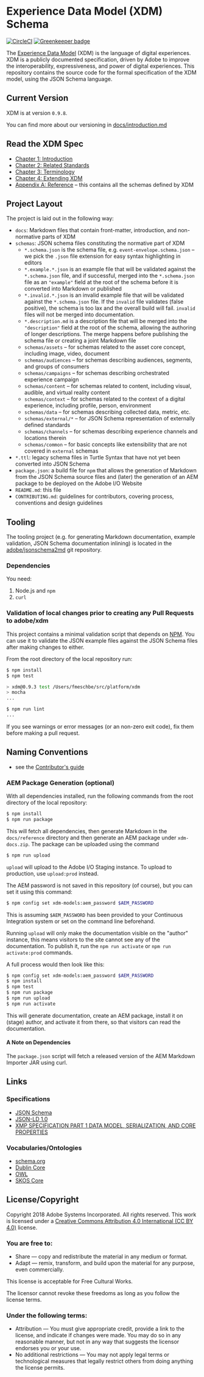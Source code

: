 # Experience Data Model (XDM) Schema

[![CircleCI](https://circleci.com/gh/adobe/xdm.svg?style=svg)](https://circleci.com/gh/adobe/xdm) [![Greenkeeper badge](https://badges.greenkeeper.io/adobe/xdm.svg)](https://greenkeeper.io/)

The [Experience Data Model](https://www.adobe.io/open/standards/xdm) (XDM) is the language of digital experiences.
XDM is a publicly documented specification, driven by Adobe to improve the interoperability, expressiveness, and power of digital experiences.
This repository contains the source code for the formal specification of the XDM model, using the JSON Schema language.

## Current Version

XDM is at version `0.9.8`.

You can find more about our versioning in [docs/introduction.md](docs/introduction.md#versioning)

## Read the XDM Spec

- [Chapter 1: Introduction](docs/introduction.md)
- [Chapter 2: Related Standards](docs/standards.md)
- [Chapter 3: Terminology](docs/terminology.md)
- [Chapter 4: Extending XDM](docs/extensions.md)
- [Appendix A: Reference](docs/reference/README.md) – this contains all the schemas defined by XDM

## Project Layout

The project is laid out in the following way:

- `docs`: Markdown files that contain front-matter, introduction, and non-normative parts of XDM
- `schemas`: JSON schema files constituting the normative part of XDM
  - `*.schema.json` is the schema file, e.g. `event-envelope.schema.json` – we pick the `.json` file extension for easy syntax highlighting in editors
  - `*.example.*.json` is an example file that will be validated against the `*.schema.json` file, and if successful, merged into the `*.schema.json` file as an `"example"` field at the root of the schema before it is converted into Markdown or published
  - `*.invalid.*.json` is an invalid example file that will be validated against the `*.schema.json` file. If the `invalid` file validates (false positive), the schema is too lax and the overall build will fail. `invalid` files will not be merged into documentation.
  - `*.description.md` is a description file that will be merged into the `"description"` field at the root of the schema, allowing the authoring of longer descriptions. The merge happens before publishing the schema file or creating a joint Markdown file
  - `schemas/assets` – for schemas related to the asset core concept, including image, video, document
  - `schemas/audiences` – for schemas describing audiences, segments, and groups of consumers
  - `schemas/campaigns` – for schemas describing orchestrated experience campaign
  - `schemas/content` – for schemas related to content, including visual, audible, and virtual reality content
  - `schemas/context` – for schemas related to the context of a digital experience, including profile, person, environment
  - `schemas/data` – for schemas describing collected data, metric, etc.
  - `schemas/external/*` – for JSON Schema representation of externally defined standards
  - `schemas/channels` – for schemas describing experience channels and locations therein
  - `schemas/common` – for basic concepts like extensibility that are not covered in `external` schemas
- `*.ttl`: legacy schema files in Turtle Syntax that have not yet been converted into JSON Schema
- `package.json`: a build file for `npm` that allows the generation of Markdown from the JSON Schema source files and (later) the generation of an AEM package to be deployed on the Adobe I/O Website
- `README.md`: this file
- `CONTRIBUTING.md`: guidelines for contributors, covering process, conventions and design guidelines

## Tooling

The tooling project (e.g. for generating Markdown documentation, example validation, JSON Schema documentation inlining) is located in the [adobe/jsonschema2md](https://github.com/adobe/jsonschema2md) git repository.

### Dependencies

You need:

1.  Node.js and `npm`
2.  `curl`

### Validation of local changes prior to creating any Pull Requests to adobe/xdm

This project contains a minimal validation script that depends on [NPM](https://www.npmjs.com). You can use it to validate the JSON example files against the JSON Schema files after making changes to either.

From the root directory of the local repository run:

```bash
$ npm install
$ npm test

> xdm@0.9.3 test /Users/fmeschbe/src/platform/xdm
> mocha
...

$ npm run lint
...
```

If you see warnings or error messages (or an non-zero exit code), fix them before making a pull request.

## Naming Conventions

- see the [Contributor's guide](CONTRIBUTING.md)

### AEM Package Generation (optional)

With all dependencies installed, run the following commands from the root directory of the local repository:

```bash
$ npm install
$ npm run package
```

This will fetch all dependencies, then generate Markdown in the `docs/reference` directory and then generate an AEM package under `xdm-docs.zip`. The package can be uploaded using the command

```bash
$ npm run upload
```

`upload` will upload to the Adobe I/O Staging instance. To upload to production, use `upload:prod` instead.

The AEM password is not saved in this repository (of course), but you can set it using this command:

```bash
$ npm config set xdm-models:aem_password $AEM_PASSWORD
```

This is assuming `$AEM_PASSWORD` has been provided to your Continuous Integration system or set on the command line beforehand.

Running `upload` will only make the documentation visible on the "author" instance, this means visitors to the site cannot see any of the documentation. To publish it, run the `npm run activate` or `npm run activate:prod` commands.

A full process would then look like this:

```bash
$ npm config set xdm-models:aem_password $AEM_PASSWORD
$ npm install
$ npm test
$ npm run package
$ npm run upload
$ npm run activate
```

This will generate documentation, create an AEM package, install it on (stage) author, and activate it from there, so that visitors can read the documentation.

#### A Note on Dependencies

The `package.json` script will fetch a released version of the AEM Markdown Importer JAR using curl.

## Links

### Specifications

- [JSON Schema](http://json-schema.org/)
- [JSON-LD 1.0](https://www.w3.org/TR/json-ld/)
- [XMP SPECIFICATION PART 1 DATA MODEL, SERIALIZATION, AND CORE PROPERTIES](http://wwwimages.adobe.com/content/dam/Adobe/en/devnet/xmp/pdfs/XMP%20SDK%20Release%20cc-2014-12/XMPSpecificationPart1.pdf)

### Vocabularies/Ontologies

- [schema.org](http://schema.org)
- [Dublin Core](http://dublincore.org/)
- [OWL](http://www.w3.org/TR/2009/REC-owl2-overview-20091027/)
- [SKOS Core](http://www.w3.org/TR/2009/REC-skos-reference-20090818/)

## License/Copyright

Copyright 2018 Adobe Systems Incorporated. All rights reserved.
This work is licensed under a [Creative Commons Attribution 4.0 International (CC BY 4.0)](https://creativecommons.org/licenses/by/4.0/) license.

### You are free to:

- Share — copy and redistribute the material in any medium or format.
- Adapt — remix, transform, and build upon the material for any purpose, even commercially.

This license is acceptable for Free Cultural Works.

The licensor cannot revoke these freedoms as long as you follow the license terms.

### Under the following terms:

- Attribution — You must give appropriate credit, provide a link to the license, and indicate if changes were made. You may do so in any reasonable manner, but not in any way that suggests the licensor endorses you or your use.
- No additional restrictions — You may not apply legal terms or technological measures that legally restrict others from doing anything the license permits.
